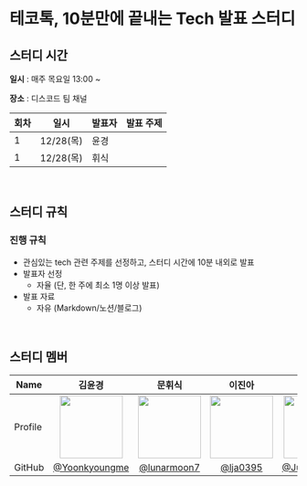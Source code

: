 # 테코톡, 10분만에 끝내는 Tech 발표 스터디

## 스터디 시간

**일시** : 매주 목요일 13:00 ~

**장소** : 디스코드 팀 채널

| 회차 | 일시      | 발표자 | 발표 주제 |
| ---- | --------- | ------ | --------- |
| 1    | 12/28(목) | 윤경   |           |
| 1    | 12/28(목) | 휘식   |           |

<br />

## 스터디 규칙

### 진행 규칙

- 관심있는 tech 관련 주제를 선정하고, 스터디 시간에 10분 내외로 발표
- 발표자 선정
  - 자율 (단, 한 주에 최소 1명 이상 발표)
- 발표 자료
  - 자유 (Markdown/노션/블로그)

<br />

## 스터디 멤버

<div align="center">
  
| Name    | <center>김윤경</center>|<center>문휘식</center> |<center>이진아</center> |<center>주장권</center> |
| ------- | --------------------------------------------- | ------------------------------------ | --------------------------------------------- | --------------------------------------------- |
| Profile | <center> <img width="110px" height="110px" src="https://avatars.githubusercontent.com/u/100656920?v=4" /> </center>|<center><img width="110px" height="110px" src="https://avatars.githubusercontent.com/u/101445377?v=4" /></center>|<center><img width="110px" height="110px" src="https://avatars.githubusercontent.com/u/99376069?v=4" /></center>|<center><img width="110px" height="110px" src="https://avatars.githubusercontent.com/u/40955023?v=4" /></center>|
| GitHub | <center>[@Yoonkyoungme](https://github.com/Yoonkyoungme?tab=followers)</center> | <center>[@lunarmoon7](https://github.com/lunarmoon7) </center>| <center>[@lja0395](https://github.com/lja0395) </center>|<center>[@JuJangGwon](https://github.com/JuJangGwon)</center> |
</div>
